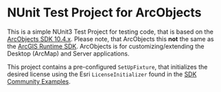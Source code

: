 # NUnit Test Project for ArcObjects
This is a simple NUnit3 Test Project for testing code, that is based on the [ArcObjects SDK 10.4.x](https://desktop.arcgis.com/en/system-requirements/10.4/arcobjects-sdk-system-requirements.htm). Please note, that ArcObjects this **not** the same as the [ArcGIS Runtime SDK](https://developers.arcgis.com/net/). ArcObjects is for customizing/extending the Desktop (ArcMap) and Server applications.



This project contains a pre-configured `SetUpFixture`, that initializes the desired license using the Esri `LicenseInitializer` found in the [SDK Community Examples](https://github.com/Esri/arcobjects-sdk-community-samples/blob/master/Net/Networks/LocationAllocationSolver/CSharp/LicenseInitializer.cs).